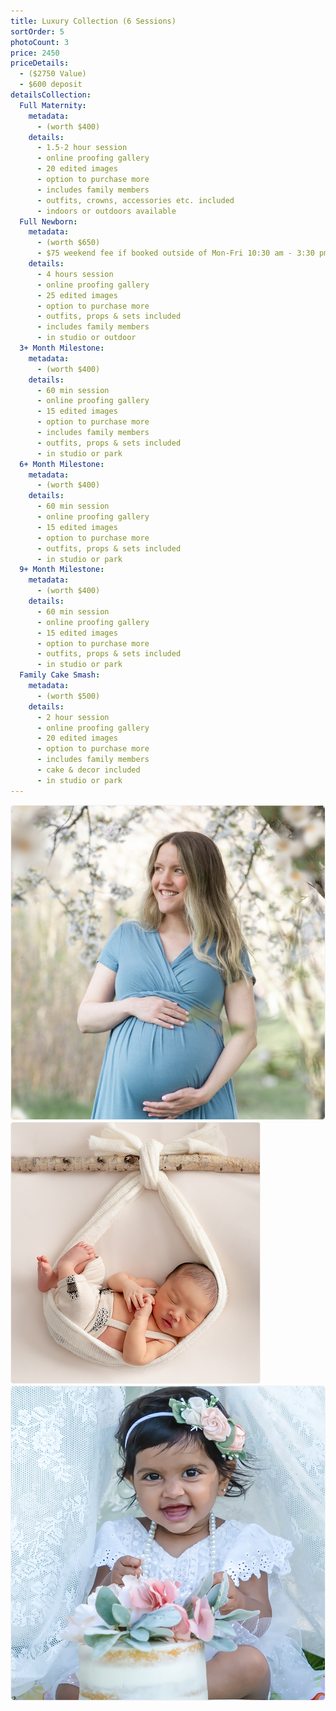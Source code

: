 ```yaml
---
title: Luxury Collection (6 Sessions)
sortOrder: 5
photoCount: 3
price: 2450
priceDetails:
  - ($2750 Value)
  - $600 deposit
detailsCollection:
  Full Maternity:
    metadata:
      - (worth $400)
    details:
      - 1.5-2 hour session
      - online proofing gallery
      - 20 edited images
      - option to purchase more
      - includes family members
      - outfits, crowns, accessories etc. included
      - indoors or outdoors available
  Full Newborn:
    metadata:
      - (worth $650)
      - $75 weekend fee if booked outside of Mon-Fri 10:30 am - 3:30 pm
    details:
      - 4 hours session
      - online proofing gallery
      - 25 edited images
      - option to purchase more
      - outfits, props & sets included
      - includes family members
      - in studio or outdoor
  3+ Month Milestone:
    metadata:
      - (worth $400)
    details:
      - 60 min session
      - online proofing gallery
      - 15 edited images
      - option to purchase more
      - includes family members
      - outfits, props & sets included
      - in studio or park
  6+ Month Milestone:
    metadata:
      - (worth $400)
    details:
      - 60 min session
      - online proofing gallery
      - 15 edited images
      - option to purchase more
      - outfits, props & sets included
      - in studio or park
  9+ Month Milestone:
    metadata:
      - (worth $400)
    details:
      - 60 min session
      - online proofing gallery
      - 15 edited images
      - option to purchase more
      - outfits, props & sets included
      - in studio or park
  Family Cake Smash:
    metadata:
      - (worth $500)
    details:
      - 2 hour session
      - online proofing gallery
      - 20 edited images
      - option to purchase more
      - includes family members
      - cake & decor included
      - in studio or park
---
```


![Pregnant woman in blue dress](../../assets/blueDressPrego.jpg)
![Baby In Sling](../../assets/BabyInSling.png)
![Baby in white dress and cake](../../assets/whiteDressBabyCake.jpg)

